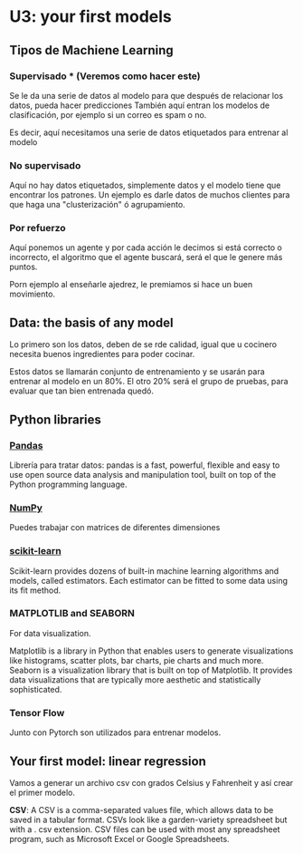 # U3: your first models

## Tipos de Machiene Learning

### Supervisado * (Veremos como hacer este)

Se le da una serie de datos al modelo para que después de relacionar los datos, pueda hacer predicciones
También aquí entran los modelos de clasificación, por ejemplo si un correo es spam o no.

Es decir, aquí necesitamos una serie de datos etiquetados para entrenar al modelo

### No supervisado

Aquí no hay datos etiquetados, simplemente datos y el modelo tiene que encontrar los patrones. Un ejemplo es darle datos de muchos clientes para que haga una "clusterización" ó agrupamiento.


### Por refuerzo

Aquí ponemos un agente y por cada acción le decimos si está correcto o incorrecto, el algoritmo que el agente buscará, será el que le genere más puntos.

Porn ejemplo al enseñarle ajedrez, le premiamos si hace un buen movimiento.

## Data: the basis of any model

Lo primero son los datos, deben de se rde calidad, igual que u cocinero necesita buenos ingredientes para poder cocinar.

Estos datos se llamarán conjunto de entrenamiento y se usarán para entrenar al modelo en un 80%. El otro 20% será el grupo de pruebas, para evaluar que tan bien entrenada quedó.

## Python libraries

### [Pandas](https://pandas.pydata.org/)

Librería para tratar datos: pandas is a fast, powerful, flexible and easy to use open source data analysis and manipulation tool,
built on top of the Python programming language.

### [NumPy](https://numpy.org/)

Puedes trabajar con matrices de diferentes dimensiones

### [scikit-learn](https://scikit-learn.org/stable/)

Scikit-learn provides dozens of built-in machine learning algorithms and models, called estimators. Each estimator can be fitted to some data using its fit method.

### MATPLOTLIB and SEABORN

For data visualization.

Matplotlib is a library in Python that enables users to generate visualizations like histograms, scatter plots, bar charts, pie charts and much more.
Seaborn is a visualization library that is built on top of Matplotlib. It provides data visualizations that are typically more aesthetic and statistically sophisticated.

### Tensor Flow

Junto con Pytorch son utilizados para entrenar modelos.

## Your first model: linear regression

Vamos a generar un archivo csv con grados Celsius y Fahrenheit y así crear el primer modelo.

**CSV**: A CSV is a comma-separated values file, which allows data to be saved in a tabular format. CSVs look like a garden-variety spreadsheet but with a . csv extension. CSV files can be used with most any spreadsheet program, such as Microsoft Excel or Google Spreadsheets.